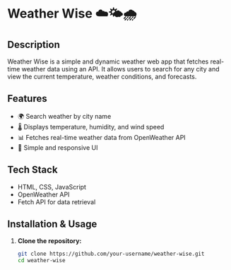 # Weather Wise ☁️🌤️🌧️

## Description  
Weather Wise is a simple and dynamic weather web app that fetches real-time weather data using an API. It allows users to search for any city and view the current temperature, weather conditions, and forecasts.  

## Features  
- 🌍 Search weather by city name  
- 🌡️ Displays temperature, humidity, and wind speed  
- 📊 Fetches real-time weather data from OpenWeather API  
- 🎨 Simple and responsive UI  

## Tech Stack  
- HTML, CSS, JavaScript  
- OpenWeather API  
- Fetch API for data retrieval  

## Installation & Usage  

1. **Clone the repository:**  
   ```bash
   git clone https://github.com/your-username/weather-wise.git
   cd weather-wise
